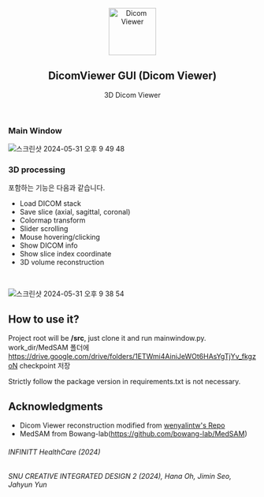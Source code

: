 <p align="center">
  <a href="https://github.com/wenyalintw/Dicom_Viewer">
    <img src="resources/brain.png" alt="Dicom Viewer" width="96" height="96">
  </a>
  <h2 align="center">DicomViewer GUI (Dicom Viewer)</h2>
  <p align="center"> 3D Dicom Viewer</p>
  <br>
</p>


### Main Window
![스크린샷 2024-05-31 오후 9 49 48](https://github.com/sggithi/Dicom-Viewer-MedSAM/assets/52576276/a8e1f091-ad03-4e65-a644-35147a703a95)


### 3D processing
포함하는 기능은 다음과 같습니다.
- Load DICOM stack
- Save slice (axial, sagittal, coronal)
- Colormap transform
- Slider scrolling
- Mouse hovering/clicking
- Show DICOM info
- Show slice index coordinate
- 3D volume reconstruction
<br>

![스크린샷 2024-05-31 오후 9 38 54](https://github.com/sggithi/Dicom-Viewer-MedSAM/assets/52576276/45a5db7e-f612-470d-b846-4bfe735893f4)


## How to use it?
Project root will be **/src**, just clone it and run mainwindow.py.
work_dir/MedSAM 폴더에 https://drive.google.com/drive/folders/1ETWmi4AiniJeWOt6HAsYgTjYv_fkgzoN checkpoint 저장


Strictly follow the package version in requirements.txt is not necessary.

## Acknowledgments
- Dicom Viewer reconstruction modified from [wenyalintw's Repo]([https://www.raddq.com/dicom-processing-segmentation-visualization-in-python/](https://github.com/wenyalintw/Dicom-Viewer))
- MedSAM from Bowang-lab(https://github.com/bowang-lab/MedSAM)
###### INFINITT HealthCare (2024)
###### SNU CREATIVE INTEGRATED DESIGN 2  (2024), Hana Oh, Jimin Seo, Jahyun Yun
